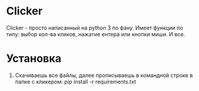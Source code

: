# Clicker
Clicker - просто написанный на python 3 по фану.
Имеет функции по типу: выбор кол-ва кликов, нажатие  ентера или кнопки миши. И все.
# Установка
1. Скачиваешь все файлы, далее прописываешь в командной строке в папке с кликером: pip install -r requirements.txt
